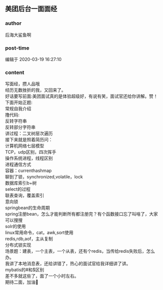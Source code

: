 ## 美团后台一面面经
### author 
后海大鲨鱼啊
### post-time 

编辑于  2020-03-19 16:27:10
### content 
<div class="post-topic-des nc-post-content">
 写面经，攒人品哦
 <br/>
 经历无数挫折的我，又回来了。
 <br/>
 好话要写前面:美团面试真的是体验超级好，有说有笑，面试官还给你讲解。赞！
 <br/>
 下面开始正题:
 <br/>
 常规自我介绍
 <br/>
 撸代码:
 <br/>
 反转字符串
 <br/>
 反转部分字符串
 <br/>
 讲过程：二叉树层次遍历
 <br/>
 接下来就是照着简历问：
 <br/>
 计算机网络七层模型
 <br/>
 TCP，udp区别，四次挥手
 <br/>
 操作系统进程，线程区别
 <br/>
 进程通信方式
 <br/>
 容器：currenthashmap
 <br/>
 聊到了锁，synchronized,volatile，lock
 <br/>
 数据库索引b+树
 <br/>
 select的过程
 <br/>
 联表查询，覆盖索引
 <br/>
 意向锁
 <br/>
 springbean的生命周期
 <br/>
 spring注册bean，怎么才能判断所有都注册完？有个函数接口忘了叫啥了，大家可以搜搜
 <br/>
 solr的使用
 <br/>
 linux常用命令，cat，awk,sort使用
 <br/>
 redis,rdb,aof，主从复制
 <br/>
 分布式锁实现
 <br/>
 场景题：建表，一个主表，一个从表，还有个redis，当传给redis失败后，怎么办。
 <br/>
 我讲了本地消息表，还给讲错了，热心的面试官给我详细讲了讲。
 <br/>
 mybatis的#和$区别
 <br/>
 差不多就这些了，面了一个小时左右。
 <br/>
 期待二面，加油💪
</div>
